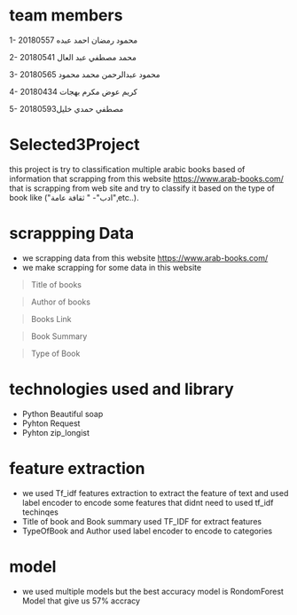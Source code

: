 # team members 
1- محمود رمضان احمد عبده 20180557  

2- محمد مصطفي عبد العال 20180541 

3- محمود عبدالرحمن محمد محمود 20180565 

4- كريم عوض مكرم بهجات 20180434

5- مصطفي حمدي خليل20180593   
# Selected3Project
this project is try to classification multiple arabic books based of information that scrapping from this website https://www.arab-books.com/
that is scrapping from web site and try to classify it based on the type of book like ("ادب"- " ثقافة عامة",etc..).

# scrappping Data
*  we scrapping data from this website https://www.arab-books.com/ 
*  we make scrapping for some data in this website


> Title of books

> Author of books


> Books Link


> Book Summary 


> Type of Book 

# technologies used and library
- Python Beautiful soap
- Pyhton Request
- Pyhton zip_longist
 
 # feature extraction 
 - we used Tf_idf features extraction to extract the feature of text and used label encoder to encode some features that didnt need to used tf_idf techinqes
 - Title of book and Book summary used TF_IDF for extract features 
 - TypeOfBook and Author used label encoder to encode to categories 
 # model
 - we used multiple models but the best accuracy model is RondomForest Model that give us 57% accracy 

